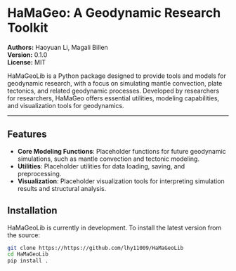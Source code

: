 # HaMaGeo: A Geodynamic Research Toolkit

**Authors:** Haoyuan Li, Magali Billen  
**Version:** 0.1.0  
**License:** MIT  

HaMaGeoLib is a Python package designed to provide tools and models for geodynamic research, with a focus on simulating mantle convection, plate tectonics, and related geodynamic processes. Developed by researchers for researchers, HaMaGeo offers essential utilities, modeling capabilities, and visualization tools for geodynamics.

---

## Features
- **Core Modeling Functions**: Placeholder functions for future geodynamic simulations, such as mantle convection and tectonic modeling.
- **Utilities**: Placeholder utilities for data loading, saving, and preprocessing.
- **Visualization**: Placeholder visualization tools for interpreting simulation results and structural analysis.

## Installation

HaMaGeoLib is currently in development. To install the latest version from the source:

```bash
git clone https://https://github.com/lhy11009/HaMaGeoLib
cd HaMaGeoLib
pip install .
